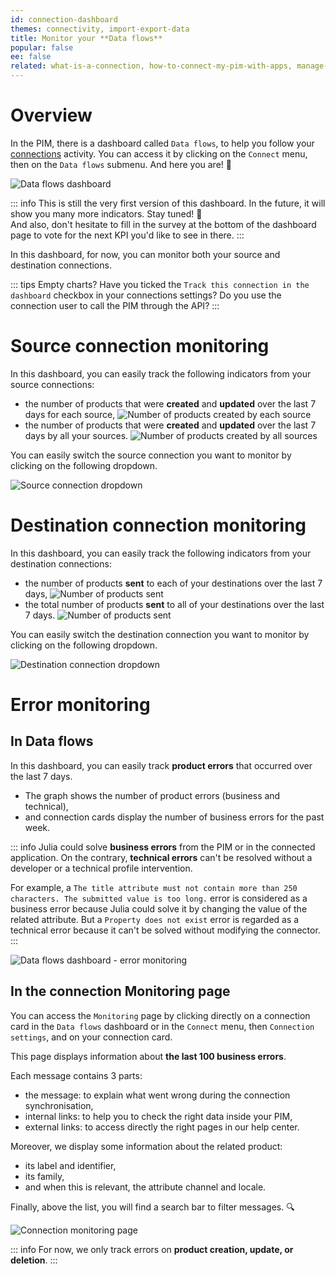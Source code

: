 ```yaml
---
id: connection-dashboard
themes: connectivity, import-export-data
title: Monitor your **Data flows**
popular: false
ee: false
related: what-is-a-connection, how-to-connect-my-pim-with-apps, manage-your-connections
---
```


# Overview

In the PIM, there is a dashboard called `Data flows`, to help you follow your [connections](what-is-a-connection.html) activity. You can access it by clicking on the `Connect` menu, then on the `Data flows` submenu. And here you are! :tada:

![Data flows dashboard](../img/connection-dashboard.png) <!--Update screenshot-->

::: info
This is still the very first version of this dashboard. In the future, it will show you many more indicators. Stay tuned! 🙂  
And also, don't hesitate to fill in the survey at the bottom of the dashboard page to vote for the next KPI you'd like to see in there.
:::

In this dashboard, for now, you can monitor both your source and destination connections.

::: tips
Empty charts? Have you ticked the `Track this connection in the dashboard` checkbox in your connections settings? Do you use the connection user to call the PIM through the API?
:::

# Source connection monitoring
In this dashboard, you can easily track the following indicators from your source connections:

- the number of products that were **created** and **updated** over the last 7 days for each source,
![Number of products created by each source](../img/number-of-products-created-updated.png)
- the number of products that were **created** and **updated** over the last 7 days by all your sources.
![Number of products created by all sources](../img/number-of-products-created-updated-all-connections.png)

You can easily switch the source connection you want to monitor by clicking on the following dropdown.

![Source connection dropdown](../img/source-connection-dropdown.png)

# Destination connection monitoring
In this dashboard, you can easily track the following indicators from your destination connections:
- the number of products **sent** to each of your destinations over the last 7 days,
![Number of products sent](../img/number-of-products-sent.png)
- the total number of products **sent** to all of your destinations over the last 7 days.
![Number of products sent](../img/number-of-products-sent-all-connections.png)

You can easily switch the destination connection you want to monitor by clicking on the following dropdown.

![Destination connection dropdown](../img/destination-connection-dropdown.png)

# Error monitoring

## In Data flows
In this dashboard, you can easily track **product errors** that occurred over the last 7 days. 
- The graph shows the number of product errors (business and technical), 
- and connection cards display the number of business errors for the past week.

::: info
Julia could solve **business errors** from the PIM or in the connected application. On the contrary, **technical errors** can't be resolved without a developer or a technical profile intervention.

For example, a `The title attribute must not contain more than 250 characters. The submitted value is too long.` error is considered as a business error because Julia could solve it by changing the value of the related attribute. But a `Property does not exist` error is regarded as a technical error because it can't be solved without modifying the connector.
:::

![Data flows dashboard - error monitoring](../img/error-monitoring-connection-dashboard.png)

## In the connection Monitoring page

You can access the `Monitoring` page by clicking directly on a connection card in the `Data flows` dashboard or in the `Connect` menu, then `Connection settings`, and on your connection card. 

This page displays information about **the last 100 business errors**. 

Each message contains 3 parts:
- the message: to explain what went wrong during the connection synchronisation,
- internal links: to help you to check the right data inside your PIM,
- external links: to access directly the right pages in our help center.

Moreover, we display some information about the related product: 
- its label and identifier,
- its family,
- and when this is relevant, the attribute channel and locale.

Finally, above the list, you will find a search bar to filter messages. 🔍

![Connection monitoring page](../img/connection-monitoring-page.png) 

::: info
For now, we only track errors on **product creation, update, or deletion**. 
:::
